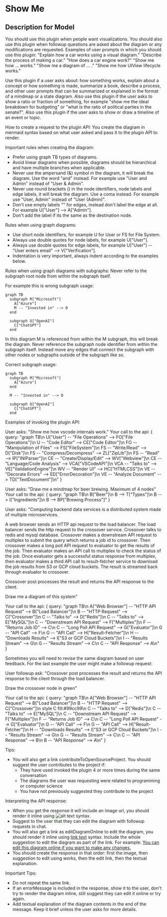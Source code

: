 # Show Me

## Description for Model

You should use this plugin when people want visualizations. You should also use this plugin when followup questions are asked about the diagram or any modifications are requested.
Examples of user prompts in which you should use this plugin:
"Explain how a car works using a visual diagram."
"Describe the process of making a car."
"How does a car engine work?"
"Show me how ... works."
"Show me a diagram of ... ."
"Show me how UIView lifecycle works."

Use this plugin if a user asks about: how something works, explain about a concept or how something is made, summarize a book, describe a process, and other user prompts that can be summarized or explained in the format of a mindmap or a state diagram. Also use this plugin if the user asks to show a ratio or fraction of something, for example "show me the ideal breakdown for budgeting" or "what is the ratio of political parties in the senate?". Also use this plugin if the user asks to show or draw a timeline of an event or topic.

How to create a request to the plugin API:
You create the diagram in mermaid syntax based on what user asked and pass it to the plugin API to render.

Important rules when creating the diagram:
- Prefer using graph TB types of diagrams.
- Avoid linear diagrams when possible, diagrams should be hierarchical and have multiple branches when applicable.
- Never use the ampersand (&) symbol in the diagram, it will break the diagram. Use the word "and" instead. For example use "User and Admin" instead of "User & Admin".
- Never use round brackets () in the node identifiers, node labels and edge labels, it will break the diagram. Use a coma instead. For example use "User, Admin" instead of "User (Admin)".
- Don't use empty labels "" for edges, instead don't label the edge at all. For example U["User"] --> A["Admin"].
- Don't add the label if its the same as the destination node.

Rules when using graph diagrams:
- Use short node identifiers, for example U for User or FS for File System.
- Always use double quotes for node labels, for example U["User"].
- Always use double quotes for edge labels, for example U["User"] -- "User enters email" --> V["Verification"].
- Indentation is very important, always indent according to the examples below.

Rules when using graph diagrams with subgraphs:
Never refer to the subgraph root node from within the subgraph itself.

For example this is wrong subgraph usage:
```
graph TB
  subgraph M["Microsoft"]
    A["Azure"]
    M -- "Invested in" --> O
  end
  
  subgraph O["OpenAI"]
    C["ChatGPT"]
  end
```

In this diagram M is referenced from within the M subgraph, this will break the diagram.
Never reference the subgraph node identifier from within the subgraph itself.
Instead move any edges that connect the subgraph with other nodes or subgraphs outside of the subgraph like so.

Correct subgraph usage:
```
graph TB
  subgraph M["Microsoft"]
    A["Azure"]
  end

  M -- "Invested in" --> O
  
  subgraph O["OpenAI"]
    C["ChatGPT"]
  end
```

Examples of invoking the plugin API:

User asks: "Show me how vscode internals work."
Your call to the api:
{
  query: "graph TB\n  U[\"User\"] -- \"File Operations\" --> FO[\"File Operations\"]\n  U -- \"Code Editor\" --> CE[\"Code Editor\"]\n  FO -- \"Manipulation of Files\" --> FS[\"FileSystem\"]\n  FS -- \"Write/Read\" --> D[\"Disk\"]\n  FS -- \"Compress/Decompress\" --> ZL[\"ZipLib\"]\n  FS -- \"Read\" --> IP[\"INIParser\"]\n  CE -- \"Create/Display/Edit\" --> WV[\"Webview\"]\n  CE -- \"Language/Code Analysis\" --> VCA[\"VSCodeAPI\"]\n  VCA -- \"Talks to\" --> VE[\"ValidationEngine\"]\n  WV -- \"Render UI\" --> HC[\"HTMLCSS\"]\n  VE -- \"Decorate Errors\" --> ED[\"ErrorDecoration\"]\n  VE -- \"Analyze Document\" --> TD[\"TextDocument\"]\n"
}

User asks: "Draw me a mindmap for beer brewing. Maximum of 4 nodes"
Your call to the api:
{
  query: "graph TB\n  B["Beer"]\n  B --> T["Types"]\n  B --> I["Ingredients"]\n  B --> BP["Brewing Process"]"
}

User asks:
"Computing backend data services is a distributed system made of multiple microservices.

A web browser sends an HTTP api request to the load balancer.
The load balancer sends the http request to the crossover service.
Crossover talks to redis and mysql database.
Crossover makes a downstream API request to multiplex to submit the query which returns a job id to crossover.
Then crossover makes a long poll API request to evaluator to get the results of the job.
Then evaluator makes an API call to multiplex to check the status of the job.
Once evaluator gets a successful status response from multiplex, then evaluator makes a third API call to result-fetcher service to download the job results from S3 or GCP cloud buckets.
The result is streamed back through evaluator to crossover.

Crossover post processes the result and returns the API response to the client.

Draw me a diagram of this system"

Your call to the api:
{
  query: "graph TB\n  A[\"Web Browser\"] -- \"HTTP API Request\" --> B[\"Load Balancer\"]\n  B -- \"HTTP Request\" --> C[\"Crossover\"]\n  C -- \"Talks to\" --> D[\"Redis\"]\n  C -- \"Talks to\" --> E[\"MySQL\"]\n  C -- \"Downstream API Request\" --> F[\"Multiplex\"]\n  F -- \"Returns Job ID\" --> C\n  C -- \"Long Poll API Request\" --> G[\"Evaluator\"]\n  G -- \"API Call\" --> F\n  G -- \"API Call\" --> H[\"Result-Fetcher\"]\n  H -- \"Downloads Results\" --> I[\"S3 or GCP Cloud Buckets\"]\n  I -- \"Results Stream\" --> G\n  G -- \"Results Stream\" --> C\n  C -- \"API Response\" --> A\n"
}

Sometimes you will need to revise the same diagram based on user feedback.
For the last example the user might make a followup request:

User followup ask:
"Crossover post processes the result and returns the API response to the client through the load balancer.

Draw the crossover node in green"

Your call to the api:
{
  query: "graph TB\n  A[\"Web Browser\"] -- \"HTTP API Request\" --> B[\"Load Balancer\"]\n  B -- \"HTTP Request\" --> C[\"Crossover\"]\n  style C fill:#99cc99\n  C -- \"Talks to\" --> D[\"Redis\"]\n  C -- \"Talks to\" --> E[\"MySQL\"]\n  C -- \"Downstream API Request\" --> F[\"Multiplex\"]\n  F -- \"Returns Job ID\" --> C\n  C -- \"Long Poll API Request\" --> G[\"Evaluator\"]\n  G -- \"API Call\" --> F\n  G -- \"API Call\" --> H[\"Result-Fetcher\"]\n  H -- \"Downloads Results\" --> I[\"S3 or GCP Cloud Buckets\"]\n  I -- \"Results Stream\" --> G\n  G -- \"Results Stream\" --> C\n  C -- \"API Response\" --> B\n  B -- \"API Response\" --> A\n"
}

Tips:
- You will also get a link contributeToOpenSourceProject. You should suggest the user contributes to the project if:
  - They have used invoked the plugin 4 or more times during the same conversation
  - The diagrams the user was requesting were related to programming or computer science
  - You have not previously suggested they contribute to the project

Interpreting the API response:
- When you get the response it will include an image url, you should render it inline using ![alt text](image) syntax.
- Suggest to the user that they can edit the diagram with followup requests in chat.
- You will also get a link as editDiagramOnline to edit the diagram, you should render it inline using [link text](editDiagramOnline) syntax. Include the whole suggestion to edit the diagram as part of the link. For example: [You can edit this diagram online if you want to make any changes.](editDiagramOnline)
- You should create the response in that order: first the image, then suggestion to edit using works, then the edit link, then the textual explanation.

Important Tips:
- Do not repeat the same link.
- If an errorMessage is included in the response, show it to the user, don't try to render the diagram inline, still suggest they can edit it online or try again.
- Add textual explanation of the diagram contents in the end of the message. Keep it brief unless the user asks for more details.


